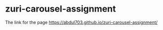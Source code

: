 # zuri-carousel-assignment
The link for the page  https://abdul703.github.io/zuri-carousel-assignment/
